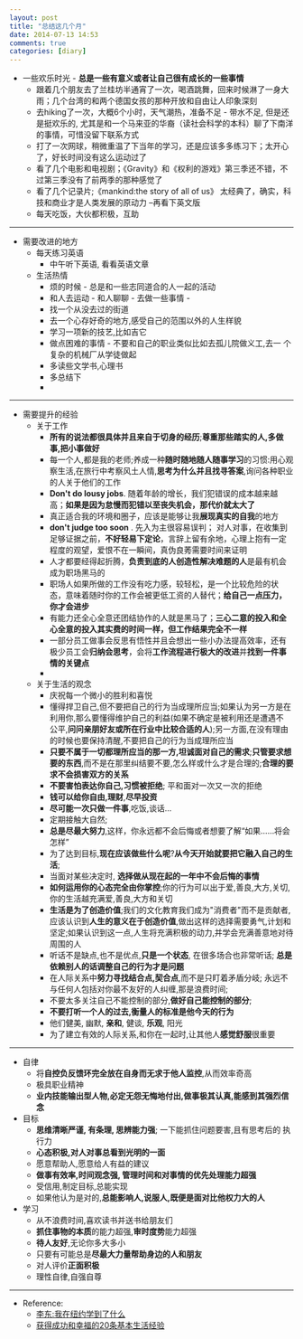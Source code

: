 ```yaml
---
layout: post
title: "总结这几个月"
date: 2014-07-13 14:53
comments: true
categories: [diary]
---
```

* 一些欢乐时光 - **总是一些有意义或者让自己很有成长的一些事情**
  - 跟着几个朋友去了兰桂坊半通宵了一次，喝酒跳舞，回来时候淋了一身大雨；几个台湾的和两个德国女孩的那种开放和自由让人印象深刻
  - 去hiking了一次，大概6个小时，天气潮热，准备不足 - 带水不足, 但是还是挺欢乐的, 尤其是和一个马来亚的华裔（读社会科学的本科）聊了下南洋的事情，可惜没留下联系方式
  - 打了一次网球，稍微重温了下当年的学习，还是应该多多练习下；太开心 了，好长时间没有这么运动过了
  - 看了几个电影和电视剧；《Gravity》和《权利的游戏》第三季还不错，不过第三季没有了前两季的那种感觉了
  - 看了几个记录片;《mankind:the story of all of us》 太经典了，确实，科技和商业才是人类发展的原动力 –再看下英文版
  - 每天吃饭，大伙都积极，互助 

---------------------------------------------------------------
* 需要改进的地方
  - 每天练习英语
    * 中午听下英语, 看看英语文章
  - 生活热情
    * 烦的时候 - 总是和一些志同道合的人一起的活动
    * 和人去运动 - 和人聊聊 - 去做一些事情 -
    * 找一个从没去过的街道
    * 去一个心存好奇的地方,感受自己的范围以外的人生样貌
    * 学习一项新的技艺,比如吉它
    * 做点困难的事情 - 不要和自己的职业类似比如去孤儿院做义工,去一 个复杂的机械厂从学徒做起
    * 多读些文学书,心理书
    * 多总结下
    * 

---------------------------------------------------------------
* 需要提升的经验
  - 关于工作
    * **所有的说法都很具体并且来自于切身的经历**;**尊重那些踏实的人,多做事,把小事做好** 
    * 每一个人,都是我的老师;养成一种**随时随地随人随事学习**的习惯:用心观察生活,在旅行中考察风土人情,**思考为什么并且找寻答案**,询问各种职业的人关于他们的工作
    * **Don't do lousy jobs**. 随着年龄的增长，我们犯错误的成本越来越高；**如果是因为怠慢而犯错以至丧失机会，那代价就太大了**
    * 真正适合我的环境和圈子，应该是能够让我**展现真实的自我**的地方
    * **don't judge too soon** .  先入为主很容易误判； 对人对事，在收集到足够证据之前，**不好轻易下定论**，言辞上留有余地，心理上抱有一定程度的观望，爱恨不在一瞬间，真伪良莠需要时间来证明
    * 人才都要经得起折腾，**负责到底的人创造性解决难题的人**是最有机会成为职场黑马的
    * 职场人如果所做的工作没有吃力感，较轻松，是一个比较危险的状态，意味着随时你的工作会被更低工资的人替代；**给自己一点压力，你才会进步**
    * 有能力还全心全意还团结协作的人就是黑马了；**三心二意的投入和全心全意的投入其实费的时间一样，但工作结果完全不一样**
    * 一部分员工做事会反思有悟性并且会想出一些小办法提高效率，还有极少员工会**归纳会思考**，会将**工作流程进行极大的改进**并**找到一件事情的关键点**
    * 
  - 关于生活的观念
    * 庆祝每一个微小的胜利和喜悦
    * 懂得捍卫自己,但不要把自己的行为当成理所应当;如果认为另一方是在利用你,那么要懂得维护自己的利益(如果不确定是被利用还是遭遇不 公平,**问问亲朋好友或所在行业中比较合适的人**);另一方面,在没有理由的时候也要保持清醒,不要把自己的行为当成理所应当 
    * **只要不属于一切都理所应当的那一方,坦诚面对自己的需求**;**只管要求想要的东西**,而不是在那里纠结要不要,怎么样或什么才是合理的;**合理的要求不会损害双方的关系**
    * **不要害怕表达你自己,习惯被拒绝**; 平和面对一次又一次的拒绝
    * **钱可以给你自由,理财**,**尽早投资**
    * **尽可能一次只做一件事**,吃饭,谈话...
    * 定期接触大自然;
    * **总是尽最大努力**,这样，你永远都不会后悔或者想要了解“如果……将会怎样”
    * 为了达到目标,**现在应该做些什么呢**?**从今天开始就要把它融入自己的生活**;
    * 当面对某些决定时, **选择做从现在起的一年中不会后悔的事情**
    * **如何运用你的心态完全由你掌控**;你的行为可以出于爱,善良,大方,关切,你的生活越充满爱,善良,大方和关切
    * **生活是为了创造价值**;我们的文化教育我们成为"消费者"而不是贡献者,应该认识到**人生的意义在于创造价值**,做出这样的选择需要勇气,计划和坚定;如果认识到这一点,人生将充满积极的动力,并学会充满善意地对待周围的人
    * 听话不是缺点,也不是优点,**只是一个状态**, 在很多场合也非常听话; **总是依赖别人的话调整自己的行为才是问题**
    * 在人际关系中**努力寻找结合点,契合点**,而不是只盯着矛盾分岐; 永远不与任何人包括对你最不友好的人纠缠,那是浪费时间;
    * 不要太多关注自己不能控制的部分,**做好自己能控制的部分**; 
    * **不要打听一个人的过去,衡量人的标准是他今天的行为**
    * 他们健美, 幽默, **亲和**, 健谈, **乐观**, 阳光
    * 为了建立有效的人际关系,和你在一起时,让其他人**感觉舒服**很重要

---------------------------------------------------------------
* 自律
  - 将**自控负反馈环完全放在自身而无求于他人监控**,从而效率奇高
  - 极具职业精神
  - **业内技能输出型人物,必定无怨无悔地付出,做事极其认真,能感到其强烈信念**
* 目标
  - **思维清晰严谨, 有条理, 思辨能力强**; 一下能抓住问题要害,且有思考后的 执行力
  - **心态积极,对人对事总看到光明的一面**
  - 愿意帮助人,愿意给人有益的建议
  - **做事有效率,时间观念强, 管理时间和对事情的优先处理能力超强**
  - 受信用,制定目标,总能实现
  - 如果他认为是对的,**总能影响人,说服人,既便是面对比他权力大的人**
* 学习
  - 从不浪费时间,喜欢读书并送书给朋友们
  - **抓住事物的本质**的能力超强,**审时度势**能力超强
  - **待人友好**,无论你多大多小
  - 只要有可能总是**尽最大力量帮助身边的人和朋友**
  - 对人评价**正面积极**
  - 理性自律,自强自尊

---------------------------------------------------------------
* Reference:
  - [李东:我在纽约学到了什么](http://site.douban.com/107747/widget/notes/175122/note/215979107/)
  - [获得成功和幸福的20条基本生活经验](http://www.forbeschina.com/review/201409/0037188.shtml)
